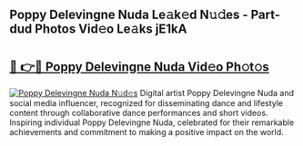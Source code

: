 ## Poppy Delevingne Nuda Le𝚊k𝚎d N𝚞𝚍es - Part-dud Photos Vid𝚎o Le𝚊ks jE1kA

# <h2><a href="http://fbbzfmu.evod.top/?m=Poppy+Delevingne+Nuda">🔗 👉🔴 Poppy Delevingne Nuda Vid𝚎o Ph𝚘t𝚘s</a></h2>

[![Poppy Delevingne Nuda N𝚞d𝚎s](https://i.imgur.com/8V9OHl7.gif)](http://fbbzfmu.evod.top/?m=Poppy+Delevingne+Nuda)
Digital artist Poppy Delevingne Nuda and social media influencer, recognized for disseminating dance and lifestyle content through collaborative dance performances and short videos. Inspiring individual Poppy Delevingne Nuda, celebrated for their remarkable achievements and commitment to making a positive impact on the world. 
